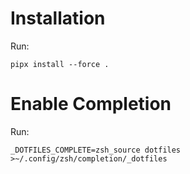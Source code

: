 # Installation

Run: 

    pipx install --force .

# Enable Completion

Run:

    _DOTFILES_COMPLETE=zsh_source dotfiles >~/.config/zsh/completion/_dotfiles
